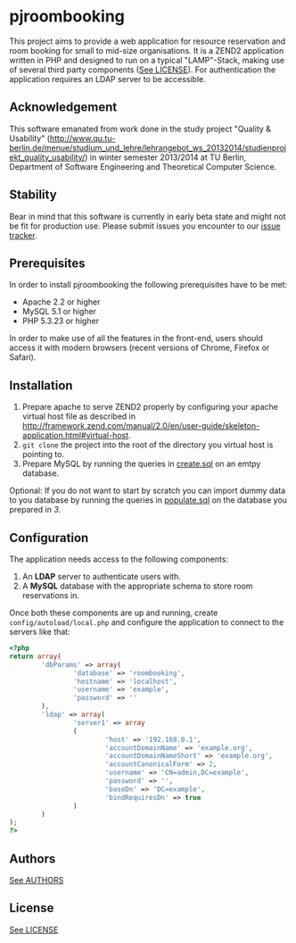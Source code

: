 pjroombooking
=============
This project aims to provide a web application for resource reservation and room booking for small to mid-size organisations. It is a ZEND2 application written in PHP and designed to run on a typical "LAMP"-Stack, making use of several third party components ([See LICENSE](LICENSE.md)).
For authentication the application requires an LDAP server to be accessible.

Acknowledgement
---------------

This software emanated from work done in the study project "Quality & Usability" (<http://www.qu.tu-berlin.de/menue/studium_und_lehre/lehrangebot_ws_20132014/studienprojekt_quality_usability/>) in winter semester 2013/2014 at TU Berlin, Department of Software Engineering and Theoretical Computer Science.

Stability
---------

Bear in mind that this software is currently in early beta state and might not be fit for production use. Please submit issues you encounter to our [issue tracker](https://github.com/roombooking/pjroombooking/issues).

Prerequisites
-------------

In order to install pjroombooking the following prerequisites have to be met:

* Apache 2.2 or higher
* MySQL 5.1 or higher
* PHP 5.3.23 or higher

In order to make use of all the features in the front-end, users should access it with modern browsers (recent versions of Chrome, Firefox or Safari).

Installation
------------

1. Prepare apache to serve ZEND2 properly by configuring your apache virtual host file as described in <http://framework.zend.com/manual/2.0/en/user-guide/skeleton-application.html#virtual-host>.
2. `git clone` the project into the root of the directory you virtual host is pointing to.
3. Prepare MySQL by running the queries in [create.sql](module/Application/data/create.sql) on an emtpy database.

Optional: If you do not want to start by scratch you can import dummy data to you database by running the queries in [populate.sql](module/Application/data/populate.sql) on the database you prepared in *3*.

Configuration
-------------

The application needs access to the following components:

1. An **LDAP** server to authenticate users with.
2. A **MySQL** database with the appropriate schema to store room reservations in.

Once both these components are up and running, create `config/autoload/local.php` and configure the application to connect to the servers like that:

```php
<?php
return array(
    	'dbParams' => array(
				'database' => 'roombooking',
				'hostname' => 'localhost',
				'username' => 'example',
				'password' => ''
		),
		'ldap' => array(
				'server1' => array
				(
						'host' => '192.168.0.1',
						'accountDomainName' => 'example.org',
						'accountDomainNameShort' => 'example.org',
						'accountCanonicalForm' => 2,
						'username' => 'CN=admin,DC=example',
						'password' => '',
						'baseDn' => 'DC=example',
						'bindRequiresDn' => true
				)
		)
);
?>
```

Authors
-------
[See AUTHORS](AUTHORS.md)

License
-------
[See LICENSE](LICENSE.md)
